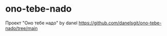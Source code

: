 # ono-tebe-nado
Проект "Оно тебе надо" by danel
https://github.com/danelsgit/ono-tebe-nado/tree/main